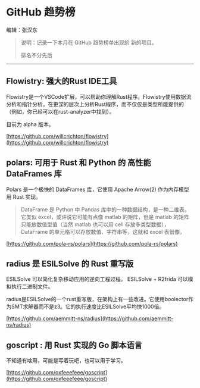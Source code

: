 # GitHub 趋势榜

编辑：张汉东

> 说明：记录一下本月在 GitHub 趋势榜单出现的 新的项目。
>
> 排名不分先后

---

## Flowistry: 强大的Rust IDE工具

Flowistry是一个VSCode扩展，可以帮助你理解Rust程序。Flowistry使用数据流分析和指针分析，在更深的层次上分析Rust程序，而不仅仅是类型所能提供的（例如，你已经可以在rust-analyzer中找到）。

目前为 alpha 版本。

[https://github.com/willcrichton/flowistry](https://github.com/willcrichton/flowistry)

## polars: 可用于 Rust 和 Python 的 高性能 DataFrames 库

Polars 是一个极快的 DataFrames 库，它使用 Apache Arrow(2) 作为内存模型用 Rust 实现。

> DataFrame 是 Python 中 Pandas 库中的一种数据结构，是一种二维表。它类似 excel，或许说它可能有点像 matlab 的矩阵，但是 matlab 的矩阵只能放数值型值（当然 matlab 也可以用 cell 存放多类型数据），DataFrame 的单元格可以存放数值、字符串等，这就和 excel 表很像。

[https://github.com/pola-rs/polars](https://github.com/pola-rs/polars)

## radius 是 ESILSolve 的 Rust 重写版

ESILSolve 可以简化复杂移动应用的逆向工程过程。 ESILSolve + R2frida 可以模拟执行二进制文件。

radius是ESILSolve的一个rust重写版，在架构上有一些改进。它使用boolector作为SMT求解器而不是z3。它的执行速度比ESILSolve平均快1000倍。

[https://github.com/aemmitt-ns/radius](https://github.com/aemmitt-ns/radius)

## goscript : 用 Rust 实现的 Go 脚本语言

不知道有啥用，可能是写着玩吧，也可以用于学习。

[https://github.com/oxfeeefeee/goscript](https://github.com/oxfeeefeee/goscript)